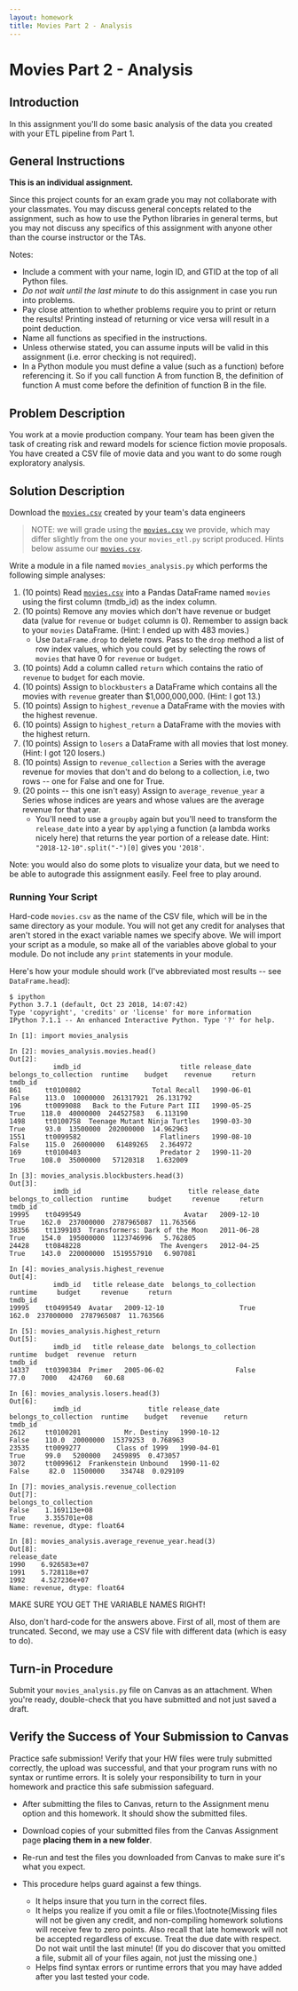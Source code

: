```yaml
---
layout: homework
title: Movies Part 2 - Analysis
---
```


# Movies Part 2 - Analysis

## Introduction

In this assignment you'll do some basic analysis of the data you created with your ETL pipeline from Part 1.

## General Instructions

**This is an individual assignment.**

Since this project counts for an exam grade you may not collaborate with your classmates.  You may discuss general concepts related to the assignment, such as how to use the Python libraries in general terms, but you may not discuss any specifics of this assignment with anyone other than the course instructor or the TAs.

Notes:

- Include a comment with your name, login ID, and GTID at the top of all Python files.
- *Do not wait until the last minute* to do this assignment in case you run into problems.
- Pay close attention to whether problems require you to print or return the results! Printing instead of returning or vice versa will result in a point deduction.
- Name all functions as specified in the instructions.
- Unless otherwise stated, you can assume inputs will be valid in this assignment (i.e. error checking is not required).
- In a Python module you must define a value (such as a function) before referencing it. So if you call function A from function B, the definition of function A must come before the definition of function B in the file.


## Problem Description

You work at a movie production company.  Your team has been given the task of creating risk and reward models for science fiction movie proposals.  You have created a CSV file of movie data and you want to do some rough exploratory analysis.

## Solution Description

Download the [`movies.csv`](movies.csv) created by your team's data engineers 

> NOTE: we will grade using the [`movies.csv`](movies.csv) we provide, which may differ slightly from the one your `movies_etl.py` script produced.  Hints below assume our [`movies.csv`](movies.csv).

Write a module in a file named `movies_analysis.py` which performs the following simple analyses:

1. (10 points) Read  [`movies.csv`](movies.csv) into a Pandas DataFrame named `movies` using the first column (tmdb_id) as the index column.
2. (10 points) Remove any movies which don't have revenue or budget data (value for `revenue` or `budget` column is 0).  Remember to assign back to your `movies` DataFrame. (Hint: I ended up with 483 movies.)
    - Use `DataFrame.drop` to delete rows. Pass to the `drop` method a list of row index values, which you could get by selecting the rows of `movies` that have 0 for `revenue` or `budget`.
3. (10 points) Add a column called `return` which contains the ratio of `revenue` to `budget` for each movie.
4. (10 points) Assign to `blockbusters` a DataFrame which contains all the movies with `revenue` greater than $1,000,000,000. (Hint: I got 13.)
5. (10 points) Assign to `highest_revenue` a DataFrame with the movies with the highest revenue.
6. (10 points) Assign to `highest_return` a DataFrame with the movies with the highest return.
7. (10 points) Assign to `losers` a DataFrame with all movies that lost money. (Hint: I got 120 losers.)
8. (10 points) Assign to `revenue_collection` a Series with the average revenue for movies that don't and do belong to a collection, i.e, two rows -- one for False and one for True.
9. (20 points -- this one isn't easy) Assign to `average_revenue_year` a Series whose indices are years and whose values are the average revenue for that year.
    - You'll need to use a `groupby` again but you'll need to transform the `release_date` into a year by `apply`ing a function (a lambda works nicely here) that returns the year portion of a release date.  Hint: `"2018-12-10".split("-")[0]` gives you `'2018'`.
 

Note: you would also do some plots to visualize your data, but we need to be able to autograde this assignment easily.  Feel free to play around.

### Running Your Script

Hard-code `movies.csv` as the name of the CSV file, which will be in the same directory as your module.  You will not get any credit for analyses that aren't stored in the exact variable names we specify above.  We will import your script as a module, so make all of the variables above global to your module.  Do not include any `print` statements in your module.

Here's how your module should work (I've abbreviated most results -- see `DataFrame.head`):

```
$ ipython
Python 3.7.1 (default, Oct 23 2018, 14:07:42) 
Type 'copyright', 'credits' or 'license' for more information
IPython 7.1.1 -- An enhanced Interactive Python. Type '?' for help.

In [1]: import movies_analysis                                                                                                                              

In [2]: movies_analysis.movies.head()                                                                                                                       
Out[2]: 
           imdb_id                         title release_date  belongs_to_collection  runtime    budget    revenue     return
tmdb_id                                                                                                                      
861      tt0100802                  Total Recall   1990-06-01                  False    113.0  10000000  261317921  26.131792
196      tt0099088   Back to the Future Part III   1990-05-25                   True    118.0  40000000  244527583   6.113190
1498     tt0100758  Teenage Mutant Ninja Turtles   1990-03-30                   True     93.0  13500000  202000000  14.962963
1551     tt0099582                    Flatliners   1990-08-10                  False    115.0  26000000   61489265   2.364972
169      tt0100403                    Predator 2   1990-11-20                   True    108.0  35000000   57120318   1.632009

In [3]: movies_analysis.blockbusters.head(3)                                                                                                                
Out[3]: 
           imdb_id                           title release_date  belongs_to_collection  runtime     budget     revenue     return
tmdb_id                                                                                                                          
19995    tt0499549                          Avatar   2009-12-10                   True    162.0  237000000  2787965087  11.763566
38356    tt1399103  Transformers: Dark of the Moon   2011-06-28                   True    154.0  195000000  1123746996   5.762805
24428    tt0848228                    The Avengers   2012-04-25                   True    143.0  220000000  1519557910   6.907081

In [4]: movies_analysis.highest_revenue                                                                                                                     
Out[4]: 
           imdb_id   title release_date  belongs_to_collection  runtime     budget     revenue     return
tmdb_id                                                                                                  
19995    tt0499549  Avatar   2009-12-10                   True    162.0  237000000  2787965087  11.763566

In [5]: movies_analysis.highest_return                                                                                                                      
Out[5]: 
           imdb_id   title release_date  belongs_to_collection  runtime  budget  revenue  return
tmdb_id                                                                                         
14337    tt0390384  Primer   2005-06-02                  False     77.0    7000   424760   60.68

In [6]: movies_analysis.losers.head(3)                                                                                                                      
Out[6]: 
           imdb_id                 title release_date  belongs_to_collection  runtime    budget   revenue    return
tmdb_id                                                                                                            
2612     tt0100201           Mr. Destiny   1990-10-12                  False    110.0  20000000  15379253  0.768963
23535    tt0099277         Class of 1999   1990-04-01                   True     99.0   5200000   2459895  0.473057
3072     tt0099612  Frankenstein Unbound   1990-11-02                  False     82.0  11500000    334748  0.029109

In [7]: movies_analysis.revenue_collection                                                                                                                  
Out[7]: 
belongs_to_collection
False    1.169113e+08
True     3.355701e+08
Name: revenue, dtype: float64

In [8]: movies_analysis.average_revenue_year.head(3)                                                                                                            
Out[8]: 
release_date
1990    6.926583e+07
1991    5.728118e+07
1992    4.527236e+07
Name: revenue, dtype: float64
```

MAKE SURE YOU GET THE VARIABLE NAMES RIGHT!

Also, don't hard-code for the answers above.  First of all, most of them are truncated.  Second, we may use a CSV file with different data (which is easy to do).

## Turn-in Procedure

Submit your `movies_analysis.py` file on Canvas as an attachment.  When you're ready, double-check that you have submitted and not just saved a draft.

## Verify the Success of Your Submission to Canvas

Practice safe submission! Verify that your HW files were truly submitted correctly, the upload was successful, and that your program runs with no syntax or runtime errors. It is solely your responsibility to turn in your homework and practice this safe submission safeguard.

- After submitting the files to Canvas, return to the Assignment menu option and this homework. It should show the submitted files.
- Download copies of your submitted files from the Canvas Assignment page **placing them in a new folder**.
- Re-run and test the files you downloaded from Canvas to make sure it's what you expect.
- This procedure helps guard against a few things.

    - It helps insure that you turn in the correct files.
    - It helps you realize if you omit a file or files.\footnote{Missing files will not be given any credit, and non-compiling homework solutions will receive few to zero points. Also recall that late homework will not be accepted regardless of excuse. Treat the due date with respect.  Do not wait until the last minute!
(If you do discover that you omitted a file, submit all of your files again, not just the missing one.)
    - Helps find syntax errors or runtime errors that you may have added after you last tested your code.
